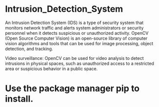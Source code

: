 # Intrusion_Detection_System
An Intrusion Detection System (IDS) is a type of security system that monitors network traffic and alerts system administrators or security personnel when it detects suspicious or unauthorized activity. OpenCV (Open Source Computer Vision) is an open-source library of computer vision algorithms and tools that can be used for image processing, object detection, and tracking.

Video surveillance: OpenCV can be used for video analysis to detect intrusions in physical spaces, such as unauthorized access to a restricted area or suspicious behavior in a public space.
# Use the package manager pip to install.
